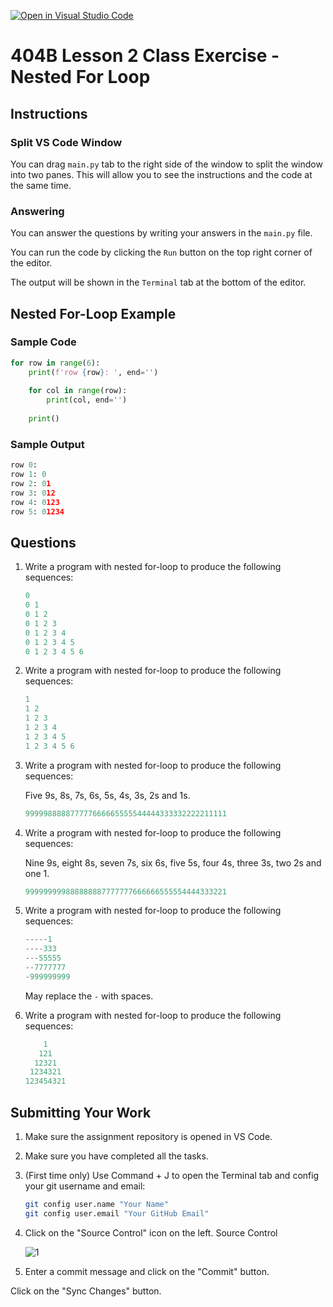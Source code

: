 [![Open in Visual Studio Code](https://classroom.github.com/assets/open-in-vscode-718a45dd9cf7e7f842a935f5ebbe5719a5e09af4491e668f4dbf3b35d5cca122.svg)](https://classroom.github.com/online_ide?assignment_repo_id=13891429&assignment_repo_type=AssignmentRepo)
# 404B Lesson 2 Class Exercise - Nested For Loop

## Instructions

### Split VS Code Window

You can drag `main.py` tab to the right side of the window to split the window into two panes. This will allow you to see the instructions and the code at the same time.

### Answering

You can answer the questions by writing your answers in the `main.py` file.

You can run the code by clicking the `Run` button on the top right corner of the editor.

The output will be shown in the `Terminal` tab at the bottom of the editor.

## Nested For-Loop Example

### Sample Code

```python
for row in range(6):
    print(f'row {row}: ', end='')
    
    for col in range(row):
        print(col, end='')
  
    print()
```

### Sample Output

```py
row 0: 
row 1: 0
row 2: 01
row 3: 012
row 4: 0123
row 5: 01234
```

## Questions

1. Write a program with nested for-loop to produce the following sequences:

    ```py
    0
    0 1
    0 1 2
    0 1 2 3
    0 1 2 3 4
    0 1 2 3 4 5
    0 1 2 3 4 5 6
    ```

2. Write a program with nested for-loop to produce the following sequences:

    ```py
    1
    1 2
    1 2 3
    1 2 3 4
    1 2 3 4 5
    1 2 3 4 5 6
    ```

3. Write a program with nested for-loop to produce the following sequences:

   Five 9s, 8s, 7s, 6s, 5s, 4s, 3s, 2s and 1s.

    ```py
    999998888877777666665555544444333332222211111
    ```

4. Write a program with nested for-loop to produce the following sequences:

   Nine 9s, eight 8s, seven 7s, six 6s, five 5s, four 4s, three 3s, two 2s and one 1.

    ```py
    999999999888888887777777666666555554444333221
    ```

5. Write a program with nested for-loop to produce the following sequences:

    ```py
    -----1
    ----333
    ---55555
    --7777777
    -999999999
    ```

   May replace the `-` with spaces.

6. Write a program with nested for-loop to produce the following sequences:

    ```py
        1
       121
      12321
     1234321
    123454321
    ```

## Submitting Your Work

1. Make sure the assignment repository is opened in VS Code.

2. Make sure you have completed all the tasks.

3. (First time only)
Use Command + J to open the Terminal tab and config your git username and email:
    ```bash
    git config user.name "Your Name"
    git config user.email "Your GitHub Email"
    ```

4. Click on the "Source Control" icon on the left. Source Control

    ![1](https://github.com/BlueinnoClassroom/404B-L2.1-Template/assets/155412668/2c31026e-c14d-484f-bb9e-dc87189a0216)

5. Enter a commit message and click on the "Commit" button.

Click on the "Sync Changes" button.
